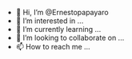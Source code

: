 - 👋 Hi, I’m @Ernestopapayaro
- 👀 I’m interested in ...
- 🌱 I’m currently learning ...
- 💞️ I’m looking to collaborate on ...
- 📫 How to reach me ...

<!---
Ernestopapayaro/Ernestopapayaro is a ✨ special ✨ repository because its `README.md` (this file) appears on your GitHub profile.
You can click the Preview link to take a look at your changes.
--->

